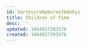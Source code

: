 ```yaml
---
id: 5artkvvre6pburxx7k8okys
title: Children of Time
desc: ''
updated: 1664027303576
created: 1664027303576
---
```

